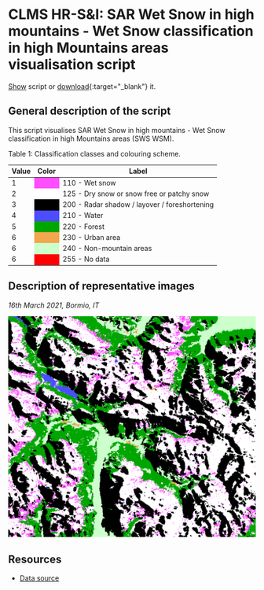 # CLMS HR-S&I: SAR Wet Snow in high mountains - Wet Snow classification in high Mountains areas visualisation script

<a href="#" id='togglescript'>Show</a> script or [download](script.js){:target="_blank"} it.
<div id='script_view' style="display:none">
{% highlight javascript %}
      {% include_relative script.js %}
{% endhighlight %}
</div>

## General description of the script  
This script visualises SAR Wet Snow in high mountains - Wet Snow classification in high Mountains areas (SWS WSM).

Table 1: Classification classes and colouring scheme.

<table>
  <thead>
    <tr>
      <th>Value</th>
      <th>Color</th>
      <th>Label</th>
    </tr>
  </thead>
  <tbody>
    <tr>
      <td>1</td>
      <td style="background-color: #ff4dff;"></td>
      <td>110 - Wet snow</td>
    </tr>
    <tr>
      <td>2</td>
      <td style="background-color: #ffffff;"></td>
      <td>125 - Dry snow or snow free or patchy snow</td>
    </tr>
    <tr>
      <td>3</td>
      <td style="background-color: #000000;"></td>
      <td>200 - Radar shadow / layover / foreshortening</td>
    </tr>
    <tr>
      <td>4</td>
      <td style="background-color: #4d4dff;"></td>
      <td>210 - Water</td>
    </tr>
    <tr>
      <td>5</td>
      <td style="background-color: #00a600;"></td>
      <td>220 - Forest</td>
    </tr>
    <tr>
      <td>6</td>
      <td style="background-color: #f2a64d;"></td>
      <td>230 - Urban area</td>
    </tr>
      <tr>
      <td>6</td>
      <td style="background-color: #ccffcc;"></td>
      <td>240 - Non-mountain areas</td>
    </tr>
      <tr>
      <td>6</td>
      <td style="background-color: #ff0000;"></td>
      <td>255 - No data</td>
    </tr>
</tbody>
</table>

  
## Description of representative images
*16th March 2021, Bormio, IT* 

![SWS WSM](fig/figure.png)  

## Resources

- [Data source](https://land.copernicus.eu/pan-european/biophysical-parameters/high-resolution-snow-and-ice-monitoring/snow-products)
